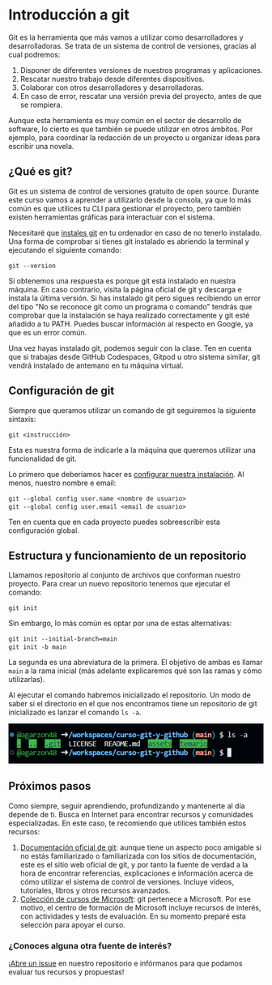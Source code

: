 # Introducción a git

Git es la herramienta que más vamos a utilizar como desarrolladores y desarrolladoras. Se trata de un sistema de control de versiones, gracias al cual podremos:

1. Disponer de diferentes versiones de nuestros programas y aplicaciones.
1. Rescatar nuestro trabajo desde diferentes dispositivos.
1. Colaborar con otros desarrolladores y desarrolladoras.
1. En caso de error, rescatar una versión previa del proyecto, antes de que se rompiera.

Aunque esta herramienta es muy común en el sector de desarrollo de software, lo cierto es que también se puede utilizar en otros ámbitos. Por ejemplo, para coordinar la redacción de un proyecto u organizar ideas para escribir una novela.

## ¿Qué es git?

Git es un sistema de control de versiones gratuito de open source. Durante este curso vamos a aprender a utilizarlo desde la consola, ya que lo más común es que utilices tu CLI para gestionar el proyecto, pero también existen herramientas gráficas para interactuar con el sistema.

Necesitaré que [instales git](https://git-scm.com/) en tu ordenador en caso de no tenerlo instalado. Una forma de comprobar si tienes git instalado es abriendo la terminal y ejecutando el siguiente comando:

```
git --version
```

Si obtenemos una respuesta es porque git está instalado en nuestra máquina. En caso contrario, visita la página oficial de git y descarga e instala la última versión. Si has instalado git pero sigues recibiendo un error del tipo "No se reconoce git como un programa o comando" tendrás que comprobar que la instalación se haya realizado correctamente y git esté añadido a tu PATH. Puedes buscar información al respecto en Google, ya que es un error común.

Una vez hayas instalado git, podemos seguir con la clase. Ten en cuenta que si trabajas desde GitHub Codespaces, Gitpod u otro sistema similar, git vendrá instalado de antemano en tu máquina virtual.

## Configuración de git

Siempre que queramos utilizar un comando de git seguiremos la siguiente sintaxis:

```
git <instrucción>
```

Esta es nuestra forma de indicarle a la máquina que queremos utilizar una funcionalidad de git.

Lo primero que deberíamos hacer es [configurar nuestra instalación](https://git-scm.com/docs/git-config). Al menos, nuestro nombre e email:

```
git --global config user.name <nombre de usuario>
git --global config user.email <email de usuario>
```

Ten en cuenta que en cada proyecto puedes sobreescribir esta configuración global.

## Estructura y funcionamiento de un repositorio

Llamamos repositorio al conjunto de archivos que conforman nuestro proyecto. Para crear un nuevo repositorio tenemos que ejecutar el comando:

```
git init
```

Sin embargo, lo más común es optar por una de estas alternativas:

```
git init --initial-branch=main
git init -b main
```

La segunda es una abreviatura de la primera. El objetivo de ambas es llamar `main` a la rama inicial (más adelante explicaremos qué son las ramas y cómo utilizarlas).

Al ejecutar el comando habremos inicializado el repositorio. Un modo de saber si el directorio en el que nos encontramos tiene un repositorio de git inicializado es lanzar el comando `ls -a`.

![Utilizando el comando `ls -a` para ver si existe un repositorio de git](/assets/imgs/2/repo.png)

## Próximos pasos

Como siempre, seguir aprendiendo, profundizando y mantenerte al día depende de ti. Busca en Internet para encontrar recursos y comunidades especializadas. En este caso, te recomiendo que utilices también estos recursos:

1. [Documentación oficial de git](https://git-scm.com/doc): aunque tiene un aspecto poco amigable si no estás familiarizado o familiarizada con los sitios de documentación, este es el sitio web oficial de git, y por tanto la fuente de verdad a la hora de encontrar referencias, explicaciones e información acerca de cómo utilizar el sistema de control de versiones. Incluye vídeos, tutoriales, libros y otros recursos avanzados.
1. [Colección de cursos de Microsoft](https://learn.microsoft.com/en-us/collections/7pgmtrozd4wp4p): git pertenece a Microsoft. Por ese motivo, el centro de formación de Microsoft incluye recursos de interés, con actividades y tests de evaluación. En su momento preparé esta selección para apoyar el curso.

### ¿Conoces alguna otra fuente de interés?

¡[Abre un issue](https://github.com/code-journey-hub/curso-git-y-github/issues/new) en nuestro repositorio e infórmanos para que podamos evaluar tus recursos y propuestas!
